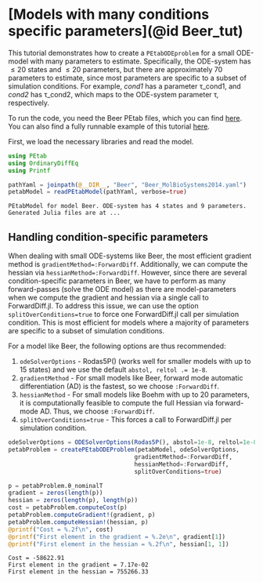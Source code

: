 # [Models with many conditions specific parameters](@id Beer_tut)

This tutorial demonstrates how to create a `PEtabODEproblem` for a small ODE-model with many parameters to estimate. Specifically, the ODE-system has $\leq 20$ states and $\leq 20$ parameters, but there are approximately 70 parameters to estimate, since most parameters are specific to a subset of simulation conditions. For example, *cond1* has a parameter τ_cond1, and *cond2* has τ_cond2, which maps to the ODE-system parameter τ, respectively.

To run the code, you need the Beer PEtab files, which you can find [here](https://github.com/sebapersson/PEtab.jl/tree/main/examples/Beer.jl). You can also find a fully runnable example of this tutorial [here](https://github.com/sebapersson/PEtab.jl/tree/main/examples/Beer.jl).

First, we load the necessary libraries and read the model.

```julia
using PEtab
using OrdinaryDiffEq
using Printf

pathYaml = joinpath(@__DIR__, "Beer", "Beer_MolBioSystems2014.yaml") 
petabModel = readPEtabModel(pathYaml, verbose=true)
```
```
PEtabModel for model Beer. ODE-system has 4 states and 9 parameters.
Generated Julia files are at ...
```

## Handling condition-specific parameters

When dealing with small ODE-systems like Beer, the most efficient gradient method is `gradientMethod=:ForwardDiff`. Additionally, we can compute the hessian via `hessianMethod=:ForwardDiff`. However, since there are several condition-specific parameters in Beer, we have to perform as many forward-passes (solve the ODE model) as there are model-parameters when we compute the gradient and hessian via a single call to ForwardDiff.jl. To address this issue, we can use the option `splitOverConditions=true` to force one ForwardDiff.jl call per simulation condition. This is most efficient for models where a majority of parameters are specific to a subset of simulation conditions.

For a model like Beer, the following options are thus recommended:

1. `odeSolverOptions` - Rodas5P() (works well for smaller models with up to 15 states) and we use the default `abstol, reltol .= 1e-8`.
2. `gradientMethod` - For small models like Beer, forward mode automatic differentiation (AD) is the fastest, so we choose `:ForwardDiff`.
3. `hessianMethod` - For small models like Boehm with up to 20 parameters, it is computationally feasible to compute the full Hessian via forward-mode AD. Thus, we choose `:ForwardDiff`.
4. `splitOverConditions=true` - This forces a call to ForwardDiff.jl per simulation condition.

```julia
odeSolverOptions = ODESolverOptions(Rodas5P(), abstol=1e-8, reltol=1e-8)
petabProblem = createPEtabODEProblem(petabModel, odeSolverOptions, 
                                    gradientMethod=:ForwardDiff, 
                                    hessianMethod=:ForwardDiff, 
                                    splitOverConditions=true)

p = petabProblem.θ_nominalT
gradient = zeros(length(p))
hessian = zeros(length(p), length(p))
cost = petabProblem.computeCost(p)
petabProblem.computeGradient!(gradient, p)
petabProblem.computeHessian!(hessian, p)
@printf("Cost = %.2f\n", cost)
@printf("First element in the gradient = %.2e\n", gradient[1])
@printf("First element in the hessian = %.2f\n", hessian[1, 1])
```
```
Cost = -58622.91
First element in the gradient = 7.17e-02
First element in the hessian = 755266.33
```
